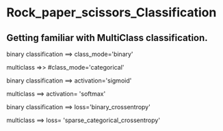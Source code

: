 # Rock_paper_scissors_Classification

## Getting familiar with MultiClass classification.


binary classification ==> class_mode='binary'
 
multiclass =>> #class_mode='categorical' 

binary classification ==> activation='sigmoid'

multiclass ==>  activation= 'softmax'

binary classification ==> loss='binary_crossentropy'

multiclass ==> loss= 'sparse_categorical_crossentropy'
 
